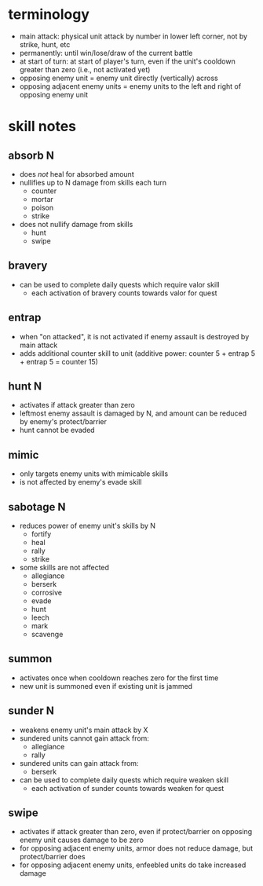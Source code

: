 # terminology

- main attack: physical unit attack by number in lower left corner, not by strike, hunt, etc
- permanently: until win/lose/draw of the current battle
- at start of turn: at start of player's turn, even if the unit's cooldown greater than zero (i.e., not activated yet)
- opposing enemy unit = enemy unit directly (vertically) across
- opposing adjacent enemy units = enemy units to the left and right of opposing enemy unit


# skill notes

## absorb N

- does _not_ heal for absorbed amount
- nullifies up to N damage from skills each turn
  - counter
  - mortar
  - poison
  - strike
- does not nullify damage from skills
  - hunt
  - swipe


## bravery

- can be used to complete daily quests which require valor skill
  - each activation of bravery counts towards valor for quest


## entrap

- when "on attacked", it is not activated if enemy assault is destroyed by main attack
- adds additional counter skill to unit (additive power: counter 5 + entrap 5 + entrap 5 = counter 15)


## hunt N

- activates if attack greater than zero
- leftmost enemy assault is damaged by N, and amount can be reduced by enemy's protect/barrier
- hunt cannot be evaded


## mimic

- only targets enemy units with mimicable skills
- is not affected by enemy's evade skill


## sabotage N

- reduces power of enemy unit's skills by N
  - fortify
  - heal
  - rally
  - strike
- some skills are not affected
  - allegiance
  - berserk
  - corrosive
  - evade
  - hunt
  - leech
  - mark
  - scavenge


## summon

- activates once when cooldown reaches zero for the first time
- new unit is summoned even if existing unit is jammed


## sunder N

- weakens enemy unit's main attack by X
- sundered units cannot gain attack from:
  - allegiance
  - rally
- sundered units can gain attack from:
  - berserk
- can be used to complete daily quests which require weaken skill
  - each activation of sunder counts towards weaken for quest


## swipe

- activates if attack greater than zero, even if protect/barrier on opposing enemy unit causes damage to be zero
- for opposing adjacent enemy units, armor does not reduce damage, but protect/barrier does
- for opposing adjacent enemy units, enfeebled units do take increased damage
